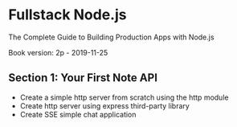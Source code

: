 # Fullstack Node.js

The Complete Guide to Building Production Apps with Node.js

Book version: 2p - 2019-11-25

## Section 1: Your First Note API

- Create a simple http server from scratch using the http module
- Create http server using express third-party library
- Create SSE simple chat application
